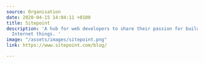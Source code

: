 ```yaml
---
source: Organisation
date: 2020-04-15 14:04:11 +0100
title: Sitepoint
description: 'A hub for web developers to share their passion for building incredible
  Internet things. '
image: "/assets/images/sitepoint.png"
link: https://www.sitepoint.com/blog/

---
```


